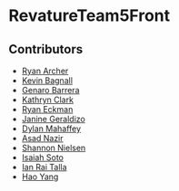# RevatureTeam5Front


## Contributors
* [Ryan Archer][ryanA_git]
* [Kevin Bagnall][kevin_git]
* [Genaro Barrera][genaro_git]
* [Kathryn Clark][kathryn_git]
* [Ryan Eckman][ryanE_git]
* [Janine Geraldizo][janine_git]
* [Dylan Mahaffey][dylan_git]
* [Asad Nazir][asad_git]
* [Shannon Nielsen][shannon_git]
* [Isaiah Soto][isaiah_git]
* [Ian Rai Talla][ian_git]
* [Hao Yang][hao_git]

[ryanA_git]: https://github.com/ArtistArcher
[kevin_git]: https://www.google.com/
[genaro_git]: https://github.com/GenaroBarrera
[kathryn_git]: https://github.com/kathrync23
[ryanE_git]: https://www.google.com/
[janine_git]: https://github.com/jmGeraldizo
[dylan_git]: https://www.google.com/
[asad_git]: https://github.com/anazir100
[shannon_git]: https://github.com/shannon-nielsen
[isaiah_git]: https://github.com/Saixah
[ian_git]: https://github.com/irtalla
[hao_git]: https://www.google.com/